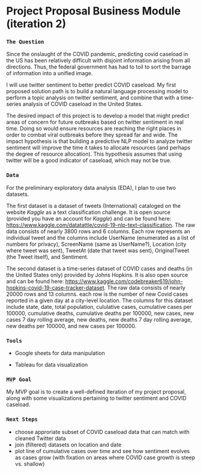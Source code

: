 # Project Proposal Business Module (iteration 2)

### `The Question`

Since the onslaught of the COVID pandemic, predicting covid caseload in the US has been relatively difficult with disjoint information arising from all directions. Thus, the federal government has had to toil to sort the barrage of information into a unified image. 

I will use twitter sentiment to better predict COVID caseload. My first proposed solution path is to build a natural language processing model to perform a topic analysis on twitter sentiment, and combine that with a time-series analysis of COVID caseload in the United States. 

The desired impact of this project is to develop a model that might predict areas of concern for future outbreaks based on twitter sentiment in real time. Doing so would ensure resources are reaching the right places in order to combat viral outbreaks before they spread far and wide. The impact hypothesis is that building a predictive NLP model to analyze twitter sentiment will improve the time it takes to allocate resources (and perhaps the degree of resource allocation). This hypothesis assumes that using twitter will be a good indicator of caseload, which may not be true.  

### `Data`

For the preliminary exploratory data analysis (EDA), I plan to use two datasets.

The first dataset is a dataset of tweets (International) cataloged on the website _Kaggle_ as a text classification challenge. It is open source (provided you have an account for _Kaggle_) and can be found here: https://www.kaggle.com/datatattle/covid-19-nlp-text-classification. The raw data consists of nearly 3800 rows and 6 columns. Each row represents an individual tweet and the columns include UserName (enumerated as a list of numbers for privacy), ScreenName (same as UserName?), Location (city where tweet was sent), TweetAt (date that tweet was sent), OriginalTweet (the Tweet itself), and Sentiment.

The second dataset is a time-series dataset of COVID cases and deaths (in the United States only) provided by Johns Hopkins. It is also open source and can be found here: https://www.kaggle.com/codebreaker619/john-hopkins-covid-19-case-tracker-dataset. The raw data consists of nearly 20000 rows and 13 columns. each row is the number of new Covid cases reported in a given day at a city-level location. The columns for this dataset include state, date, total population, cululative cases, cumulative cases per 100000, cumulative deaths, cumulative deaths per 100000, new cases, new cases 7 day rolling average, new deaths, new deaths 7 day rolling average, new deaths per 100000, and new cases per 100000.

### `Tools`

- Google sheets for data manipulation

- Tableau for data visualization

### `MVP Goal`

My MVP goal is to create a well-defined iteration of my project proposal, along with some visualizations pertaining to twitter sentiment and COVID caseload. 

### `Next Steps`

- choose approriate subset of COVID caseload data that can match with cleaned Twitter data 
- join (filtered) datasets on location and date
- plot line of cumulative cases over time and see how sentiment evolves as cases grow (with fixation on areas where COVID case growth is steep vs. shallow)